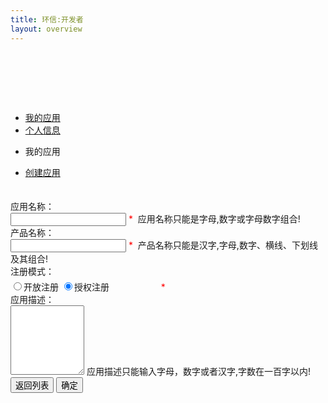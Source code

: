 ```yaml
---
title: 环信:开发者
layout: overview
---
```


<link href="/assets/css/bootstrap-2.3.2.min.css" rel="stylesheet" type="text/css" media="screen"/>
<link href="/assets/css/bootstrap-responsive-2.3.2.min.css" rel="stylesheet" type="text/css" media="screen"/>
<link href="/assets/css/font-awesome-3.1.0.min.css" rel="stylesheet" type="text/css" media="screen"/>
<link href="/assets/css/ace.min.css" rel="stylesheet" type="text/css" media="screen"/>
<link href="/assets/css/ace-responsive.min.css" rel="stylesheet" type="text/css" media="screen"/>
<link href="/assets/css/ace-skins.min.css" rel="stylesheet" type="text/css" media="screen"/>
<link href="/assets/css/management.css" rel="stylesheet" type="text/css" media="screen"/>
<link href="/assets/css/manage.css" rel="stylesheet" type="text/css" media="screen"/>

<script src="/assets/js/jquery-1.7.2.min.js"></script>
<script src="/assets/js/jquery.cookie-1.3.js"></script>
<script src="/assets/js/bootstrap-2.3.2.min.js"></script>
<script src="/assets/js/json2.js"></script>
<script src="/assets/js/ace-elements.min.js"></script>
<script src="/assets/js/ace.min.js"></script>
<script src="/assets/js/management.js"></script>
<script tyep="text/javascript">
	$(function(){
		if (!getToken() || getToken()==''){
			logout();
		}
		
		if($('#allow_open_registration1').attr('checked') == 'checked'){
			$('#allowOpenMsg').text('允许在该应用下自由注册新用户');
		}
		if($('#allow_open_registration2').attr('checked') == 'checked'){
			$('#allowOpenMsg').text('只有企业管理员或者应用管理员才能注册用户');
		}
		
		$('#allow_open_registration1').click(function(){
			$('#allowOpenMsg').text('允许在该应用下自由注册新用户');
		});
		$('#allow_open_registration2').click(function(){
			$('#allowOpenMsg').text('只有企业管理员或者应用管理员才能注册用户');
		});
	});	
	
	function removeAllSpace(str){
		return str.replace(/\s+/g,'');	
	}
</script>

<div id="main-container" class="container-fluid"> <a href="javascript:void(0);" id="menu-toggler"> <span></span> </a>
  <div id="sidebar">
    <div id="sidebar-shortcuts">
      <div style="min-height: 40px;" id="sidebar-shortcuts-large"> </div>
      <div style="min-height: 40px;" id="sidebar-shortcuts-mini"> </div>
    </div>
    <ul class="nav nav-list">
			<li class="active"> <a href="/console/app_list" target="_self"> <i class="icon-ambulance"></i> <span>我的应用</span> </a></li>
			<li> <a href="/console/admin_home" target="_self"> <i class="icon-user"></i> <span>个人信息</span> </a></li>
    </ul>
    <div id="sidebar-collapse"> <i class="icon-double-angle-left"></i> </div>
  </div>
  <div class="clearfix" id="main-content">
    <div id="breadcrumbs">
      <ul class="breadcrumb">
        <li> <i class="icon-home"></i>  我的应用 </li>
      </ul>
    </div>
    <div class="clearfix" id="page-content">
      <div class="row-fluid">
      	<div class="pagination pagination-left">
      		<ul>
        		<li> <a href="/console/app_create">创建应用</a> </li>
      		</ul>
    	</div>
        <div class="row-fluid">
          <table class="table table-striped table-bordered table-hover">
            <div class="widget-body"></div>
            <tbody id="appListBody">
            	<div class="widget-body">
			            <div class="widget-main no-padding">
			              <div class="form-horizontal" style="padding-top:20px;">
			              	<!--<div class="row-fluid">
			                  <div class="span12">
			                    <div class="control-group">
			                      <label for="appName" class="control-label">应用ID：</label>
			                      <div class="controls">
			                      	<input type="text" id="appID" name="appID" value="" />
			                      </div>
			                    </div>
			                  </div>
			                </div>
			                -->
											<div class="row-fluid">
			                  <div class="span12">
			                    <div class="control-group">
			                      <label for="appName" class="control-label">应用名称：</label>
			                      <div class="controls">
			                      	<input type="text" id="appName" name="appName" value="" onKeyUp="value=removeAllSpace(value)" onBlur="value=removeAllSpace(value)" />
			                      	<span style="color:red">*&nbsp;</span>
			                      	<span id="appNameMsg">应用名称只能是字母,数字或字母数字组合!</span>
			                      </div>
			                    </div>
			                  </div>
			                </div>
			                <div class="row-fluid">
			                  <div class="span12">
			                    <div class="control-group">
			                      <label for="appName" class="control-label">产品名称：</label>
			                      <div class="controls">
			                      	<input type="text" id="nick" name="nick" value="" onKeyUp="value=removeAllSpace(value)" onBlur="value=removeAllSpace(value)" />
			                      	<span style="color:red">*&nbsp;</span>
			                      	<span id="nickMsg">产品名称只能是汉字,字母,数字、横线、下划线及其组合!</span>
			                      </div>
			                    </div>
			                  </div>
			                </div>
			                <div class="row-fluid">
			                  <div class="span12">
			                    <div class="control-group">
			                      <label class="control-label">注册模式：</label>
			                      <div class="controls" style="padding-top:5px;">
			                      	<input type="radio" id="allow_open_registration1" name="allow_open_registration" value="true" /><span class="lbl">开放注册</span>
			                      	<input type="radio" id="allow_open_registration2" name="allow_open_registration" value="false" checked="checked"/><span class="lbl">授权注册</span>
			                      	<span style="color:red">&nbsp;&nbsp;&nbsp;&nbsp;&nbsp;&nbsp;&nbsp;&nbsp;&nbsp;&nbsp;&nbsp;&nbsp;&nbsp;&nbsp;&nbsp;&nbsp;&nbsp;&nbsp;&nbsp;&nbsp;*</span>
			                      	<span id="allowOpenMsg">&nbsp;</span>
			                      </div>
			                    </div>
			                  </div>
			                </div>
			              	<div class="row-fluid">
			                  <div class="span12">
			                    <div class="control-group">
			                      <label for="appDesc" class="control-label">应用描述：</label>
			                      <div class="controls">
			                        <textarea rows="7" cols="12" id="appDesc" name="appDesc" onKeyUp="value=removeAllSpace(value)" onBlur="value=removeAllSpace(value)"></textarea>
			                      	<span id="appDescMsg">应用描述只能输入字母，数字或者汉字,字数在一百字以内!</span>
			                        </div>
			                    </div>
			                  </div>
			                </div>
			                <div class="form-actions">
							  				<button onClick="toAppList();" href="javascript:void(0);" class="btn btn-small btn-success"><i class="icon-arrow-left icon-on-right bigger-110"></i> 返回列表 </button>
			                  <button onClick="saveNewApp();" href="javascript:void(0);" class="btn btn-small btn-success"> 确定<i class="icon-arrow-right icon-on-right bigger-110"></i> </button>
			                </div>
						  			</div>
			            </div>
			          </div>	
            </tbody>
          </table>
          </div>
        </div>
      </div>
    </div>
  </div>
</div>